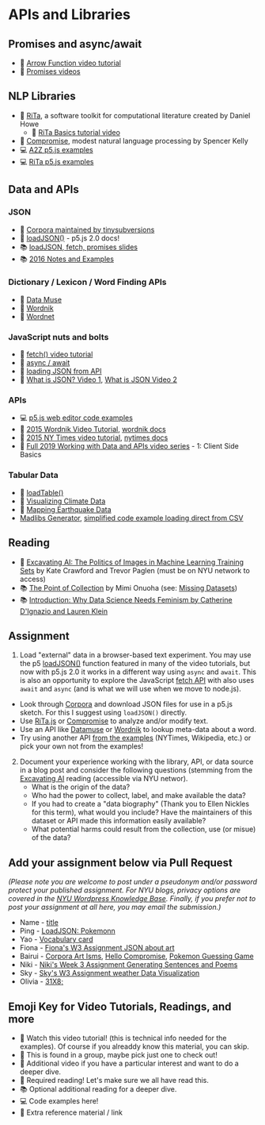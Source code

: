# APIs and Libraries

## Promises and async/await

- 🍿 [Arrow Function video tutorial](https://youtu.be/mrYMzpbFz18)
- 🍿 [Promises videos](https://www.youtube.com/playlist?list=PLRqwX-V7Uu6bKLPQvPRNNE65kBL62mVfx)

## NLP Libraries

- 🔗 [RiTa](https://rednoise.org/rita/), a software toolkit for computational literature created by Daniel Howe
  - 🚨 [RiTa Basics tutorial video](https://youtu.be/lIPEvh8HbGQ)
- 🔗 [Compromise](https://github.com/spencermountain/compromise), modest natural language processing by Spencer Kelly
- 💻 [A2Z p5.js examples](https://editor.p5js.org/a2zitp/collections/oG3L-OLvGP)
- 💻 [RiTa p5.js examples](https://editor.p5js.org/rita-examples/collections/ltF2vMtaL)

## Data and APIs

### JSON

- 🔗 [Corpora maintained by tinysubversions](https://github.com/dariusk/corpora)
- 🔗 [loadJSON()](https://beta.p5js.org/reference/p5/loadjson/) - p5.js 2.0 docs!
- 📚 [loadJSON, fetch, promises slides](https://docs.google.com/presentation/d/1_pS89fhG2PnTlT_Euj-K0Buy__nQH4YaLKph19zCwYE/edit?usp=sharing)
- 📚 [2016 Notes and Examples](https://shiffman-archive.netlify.app/a2z/data-apis/)

### Dictionary / Lexicon / Word Finding APIs

- 🔗 [Data Muse](https://www.datamuse.com/api/)
- 🔗 [Wordnik](https://developer.wordnik.com/)
- 🔗 [Wordnet](https://wordnet.princeton.edu/)

### JavaScript nuts and bolts

- 🚨 [fetch() video tutorial](https://thecodingtrain.com/tracks/data-and-apis-in-javascript/data/1-client-side/1-fetch)
- 🚨 [async / await](https://youtu.be/XO77Fib9tSI)
- 🚨 [loading JSON from API](https://thecodingtrain.com/tracks/data-and-apis-in-javascript/data/1-client-side/4-json)
- 🍿 [What is JSON? Video 1](https://youtu.be/_NFkzw6oFtQ?list=PLRqwX-V7Uu6a-SQiI4RtIwuOrLJGnel0r), [What is JSON Video 2](https://youtu.be/118sDpLOClw?list=PLRqwX-V7Uu6a-SQiI4RtIwuOrLJGnel0r)

### APIs

- 💻 [p5.js web editor code examples](https://editor.p5js.org/a2zitp/collections/cgfJWhpsE)
- 🔢 [2015 Wordnik Video Tutorial](https://youtu.be/YsgdUaOrFnQ), [wordnik docs](http://developer.wordnik.com/)
- 🔢 [2015 NY Times video tutorial](https://youtu.be/IMne3LY4bks), [nytimes docs](https://developer.nytimes.com/)
- 🍿 [Full 2019 Working with Data and APIs video series](https://thecodingtrain.com/tracks/data-and-apis-in-javascript) - 1: Client Side Basics

### Tabular Data

- 🔗 [loadTable()](https://p5js.org/reference/p5/loadTable/)
- 🍿 [Visualizing Climate Data](https://thecodingtrain.com/challenges/178-climate-spiral)
- 🍿 [Mapping Earthquake Data](https://thecodingtrain.com/challenges/57-mapping-earthquake-data)
- [Madlibs Generator](https://thecodingtrain.com/challenges/39-madlibs-generator), [simplified code example loading direct from CSV](https://editor.p5js.org/a2zitp/sketches/yZp-eF9KD)

## Reading

- 📕 [Excavating AI: The Politics of Images in Machine Learning Training Sets](https://link.springer.com/article/10.1007/s00146-021-01162-8) by Kate Crawford and Trevor Paglen (must be on NYU network to access)
- 📚 [The Point of Collection](https://medium.com/datasociety-points/the-point-of-collection-8ee44ad7c2fa) by Mimi Onuoha (see: [Missing Datasets](https://github.com/MimiOnuoha/missing-datasets))
- 📚 [Introduction: Why Data Science Needs Feminism by Catherine D'Ignazio and Lauren Klein](https://data-feminism.mitpress.mit.edu/pub/frfa9szd/release/3)

## Assignment

1. Load "external" data in a browser-based text experiment. You may use the p5 [loadJSON()](https://beta.p5js.org/reference/p5/loadJSON/) function featured in many of the video tutorials, but now with p5.js 2.0 it works in a different way using `async` and `await`. This is also an opportunity to explore the JavaScript [fetch API](https://developer.mozilla.org/en-US/docs/Web/API/Fetch_API/Using_Fetch) with also uses `await` and `async` (and is what we will use when we move to node.js).

- Look through [Corpora](https://github.com/dariusk/corpora) and download JSON files for use in a p5.js sketch. For this I suggest using `loadJSON()` directly.
- Use [RiTa.js](https://github.com/dhowe/RiTaJS) or [Compromise](https://github.com/spencermountain/compromise) to analyze and/or modify text.
- Use an API like [Datamuse](https://www.datamuse.com/api/) or [Wordnik](http://developer.wordnik.com/) to lookup meta-data about a word.
- Try using another API [from the examples](https://editor.p5js.org/a2zitp/collections/cgfJWhpsE) (NYTimes, Wikipedia, etc.) or pick your own not from the examples!

2. Document your experience working with the library, API, or data source in a blog post and consider the following questions (stemming from the [Excavating AI](https://link.springer.com/article/10.1007/s00146-021-01162-8) reading (accessible via NYU networ).
   - What is the origin of the data?
   - Who had the power to collect, label, and make available the data?
   - If you had to create a "data biography" (Thank you to Ellen Nickles for this term), what would you include? Have the maintainers of this dataset or API made this information easily available?
   - What potential harms could result from the collection, use (or misue) of the data?

## Add your assignment below via Pull Request

_(Please note you are welcome to post under a pseudonym and/or password protect your published assignment. For NYU blogs, privacy options are covered in the [NYU Wordpress Knowledge Base](https://wp.nyu.edu/knowledge/). Finally, if you prefer not to post your assignment at all here, you may email the submission.)_

- Name - [title](url)
- Ping - [LoadJSON: Pokemonn](https://www.notion.so/pinglin36/Week-3-LoadJSON-276e2a20970580faa9b0c3e6deab7c07?source=copy_link)
- Yao - [Vocabulary card](https://almond-celsius-975.notion.site/Week-3-277822d08688802aa480dc027a26644e?source=copy_link)
- Fiona - [Fiona's W3 Assignment JSON about art](https://www.notion.so/Fiona-s-Assignment-3-APIs-and-Libraries-275701873e07802dbabbecd83450831e?source=copy_link)
- Bairui - [Corpora Art Isms](https://recho.dev/examples/corpora-art-isms), [Hello Compromise](https://recho.dev/examples/hello-compromise), [Pokemon Guessing Game](https://recho.dev/examples/pokemon)
- Niki - [Niki's Week 3 Assignment Generating Sentences and Poems](https://reinvented-spoonbill-0fb.notion.site/A-to-Z-Week-3-Data-API-Niki-2760470c67d480489d9ee5ab2887261b?source=copy_link)
- Sky - [Sky's W3 Assignment weather Data Visualization](https://www.notion.so/Week3_Assignment-2773d345d4aa80ec8dd0c49ac4ef9fb2)
- Olivia - [31X8;](https://www.notion.so/CompText-3-APIs-Text-Analysis-31X8-277d586d7a8d80788a31e611ede634f6?source=copy_link)

## Emoji Key for Video Tutorials, Readings, and more

- 🚨 Watch this video tutorial! (this is technical info needed for the examples). Of course if you alreaddy know this material, you can skip.
- 🔢 This is found in a group, maybe pick just one to check out!
- 🍿 Additional video if you have a particular interest and want to do a deeper dive.
- 📕 Required reading! Let's make sure we all have read this.
- 📚 Optional additional reading for a deeper dive.
- 💻 Code examples here!
- 🔗 Extra reference material / link
